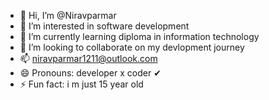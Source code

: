 - 👋 Hi, I’m @Niravparmar
- 👀 I’m interested in software development
- 🌱 I’m currently learning diploma in information technology
- 💞️ I’m looking to collaborate on my devlopment journey
- 📫 niravparmar1211@outlook.com 
- 😄 Pronouns: developer x coder ✔
- ⚡ Fun fact: i m just 15 year old

<!---
Niravparmr/Niravparmr is a ✨ special ✨ repository because its `README.md` (this file) appears on your GitHub profile.
You can click the Preview link to take a look at your changes.
--->
